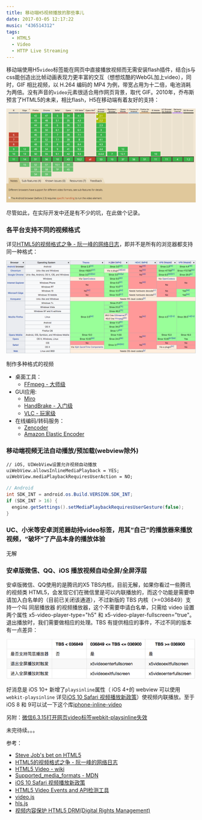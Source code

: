 ```yaml
---
title: 移动端H5视频播放的那些事儿
date: 2017-03-05 12:17:22
music: "436514312"
tags:
  - HTML5
  - Video
  - HTTP Live Streaming
---
```


移动端使用H5`video`标签能在网页中直接播放视频而无需安装flash插件，结合js与css能创造出比帧动画表现力更丰富的交互（想想炫酷的WebGL加上video），同时，GIF 相比视频，以 H.264 编码的 MP4 为例，带宽占用为十二倍，电池消耗为两倍。没有声音的`video`元素很适合用作网页背景，取代 GIF。2010年，乔布斯预言了HTML5的未来，相比flash，H5在移动端有着友好的支持：

![HTML5 Video 浏览器兼容表，数据来自于http://caniuse.com/#feat=video](/assets/images/html5-video-browser-support.png)

<!-- more -->

尽管如此，在实际开发中还是有不少的坑，在此做个记录。

### 各平台支持不同的视频格式

详见[HTML5的视频格式之争 - 阮一峰的网络日志](http://www.ruanyifeng.com/blog/2010/05/html5_codec_fight.html)，即并不是所有的浏览器都支持同一种格式：

![HTML5 Video 视频格式浏览器支持](/assets/images/html5-video-format-browser-support.png)

制作多种格式的视频
- 桌面工具：
  - [FFmpeg - 大师级](https://ffmpeg.org/)
- GUI应用:
  - [Miro](https://www.mirovideoconverter.com/)
  - [HandBrake - 入门级](https://handbrake.fr/)
  - [VLC - 玩家级](https://www.videolan.org/)
- 在线编码/转码服务：
  - [Zencoder](https://en.wikipedia.org/wiki/Zencoder)
  - [Amazon Elastic Encoder](https://aws.amazon.com/elastictranscoder)

### 移动端视频无法自动播放/预加载(webview除外)

```obj-c
// iOS, UIWebView设置允许视频自动播放
uiWebView.allowsInlineMediaPlayback = YES;
uiWebView.mediaPlaybackRequiresUserAction = NO;
```

```java
// Android
int SDK_INT = android.os.Build.VERSION.SDK_INT;
if (SDK_INT > 16) {
  engine.getSettings().setMediaPlaybackRequiresUserGesture(false);
}
```

### UC、小米等安卓浏览器劫持video标签，用其“自己”的播放器来播放视频，“破坏”了产品本身的播放体验

无解

### 安卓版微信、QQ、iOS 播放视频自动全屏/全屏浮层

安卓版微信、QQ使用的是腾讯的X5 TBS内核，目前无解，如果你看过一些腾讯的视频类 HTML5，会发现它们在微信里是可以内联播放的，而这个功能是需要申请加入白名单的（目前已关闭该通道），不过新版的 TBS 内核（>=036849）支持一个叫 同层播放器 的视频播放器，这个不需要申请白名单，只需给 video 设置两个属性 x5-video-player-type="h5" 和 x5-video-player-fullscreen="true"。退出播放时，我们需要做相应的处理。TBS 有提供相应的事件，不过不同的版本有一点差异：

![TBS Video Fullscreen API](/assets/images/tbs-video-fullscreen-api.png)

好消息是 iOS 10+ 新增了`playsinline`属性（ iOS 4+的 webview 可以使用`webkit-playsinline` 详见[iOS 10 Safari 视频播放新政策](https://webkit.org/blog/6784/new-video-policies-for-ios/)）使视频内联播放。至于iOS 8 和 9可以试一下这个库[iphone-inline-video](https://github.com/bfred-it/iphone-inline-video)

另附：[微信6.3.15打开网页video标签webkit-playsinline失效](http://bbs.mb.qq.com/thread-1128196-1-1.html)

未完待续。。。

参考：
- [Steve Job's bet on HTML5](http://www.apple.com/hotnews/thoughts-on-flash/)
- [HTML5的视频格式之争 - 阮一峰的网络日志](http://www.ruanyifeng.com/blog/2010/05/html5_codec_fight.html)
- [HTML5 Video - wiki](https://en.wikipedia.org/wiki/HTML5_video)
- [Supported_media_formats - MDN](https://developer.mozilla.org/en-US/docs/Web/HTML/Supported_media_formats)
- [iOS 10 Safari 视频播放新政策](https://webkit.org/blog/6784/new-video-policies-for-ios/)
- [HTML5 Video Events and API检测工具](https://www.w3.org/2010/05/video/mediaevents.html)
- [video.js](http://videojs.com/)
- [hls.js](https://github.com/dailymotion/hls.js)
- [视频内容保护 HTML5 DRM(Digital Rights Management)](http://stackoverflow.com/questions/2983555/is-there-a-way-to-use-drm-on-html5-video)
